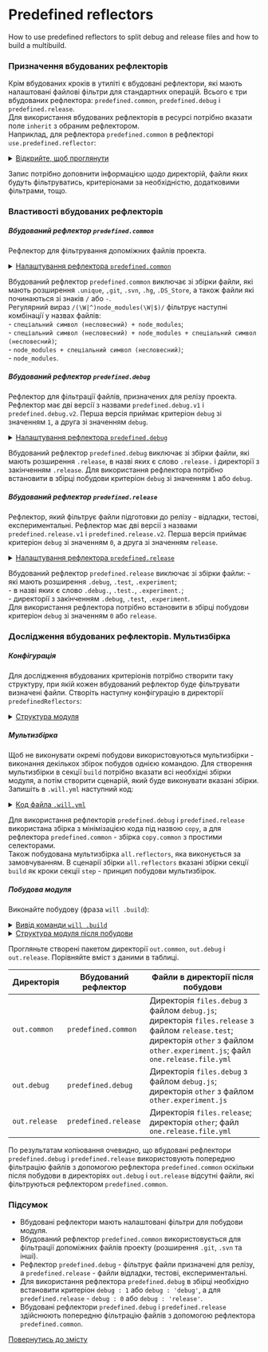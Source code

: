 # Predefined reflectors 

How to use predefined reflectors to split debug and release files and how to build a multibuild.

### Призначення вбудованих рефлекторів
Крім вбудованих кроків в утиліті є вбудовані рефлектори, які мають налаштовані файлові фільтри для стандартних операцій. Всього є три вбудованих рефлектора: `predefined.common`, `predefined.debug` i `predefined.release`.  
Для використання вбудованих рефлекторів в ресурсі потрібно вказати поле `inherit` з обраним рефлектором.  
Наприклад, для рефлектора `predefined.common` в рефлекторі `use.predefined.reflector`:  

<details>
  <summary><u>Відкрийте, щоб проглянути</u></summary>

```yaml
reflector :

    use.predefined.reflector :
        inherit : predefined.common

```

</details>

Запис потрібно доповнити інформацією щодо директорій, файли яких будуть фільтруватись, критеріонами за необхідністю, додатковими фільтрами, тощо.  

### Властивості вбудованих рефлекторів
##### Вбудований рефлектор `predefined.common`  
Рефлектор для фільтрування допоміжних файлів проекта.   

<details>
  <summary><u>Налаштування рефлектора <code>predefined.common</code></u></summary>

```yaml
    src :
      maskAll :
        excludeAny :
          - !!js/regex '/(\W|^)node_modules(\W|$)/'
          - !!js/regex '/\.unique$/'
          - !!js/regex '/\.git$/'
          - !!js/regex '/\.svn$/'
          - !!js/regex '/\.hg$/'
          - !!js/regex '/\.DS_Store$/'
          - !!js/regex '/(^|\/)-/'

```

</details>


Вбудований рефлектор `predefined.common` виключає зі збірки файли, які мають розширення `.unique`, `,git`, `.svn`, `.hg`, `.DS_Store`, а також файли які починаються зі знаків `/` або `-`.  
Регулярний вираз `/(\W|^)node_modules(\W|$)/` фільтрує наступні комбінації у назвах файлів:   
\- `спеціальний символ (несловесний) + node_modules`;  
\- `спеціальний символ (несловесний) + node_modules + спеціальний символ (несловесний)`;  
\- `node_modules + спеціальний символ (несловесний)`;  
\- `node_modules`.    

##### Вбудований рефлектор `predefined.debug`
Рефлектор для фільтрації файлів, призначених для релізу проекта. Рефлектор має дві версії з назвами `predefined.debug.v1` i `predefined.debug.v2`. Перша версія приймає критеріон `debug` зі значенням `1`, a друга зі значенням `debug`.  

<details>
  <summary><u>Налаштування рефлектора <code>predefined.debug</code></u></summary>

```yaml
     src :
       maskAll :
         excludeAny :
           - !!js/regex '/\.release($|\.|\/)/i'
     criterion :
       debug : 1

```

</details>

Вбудований рефлектор `predefined.debug` виключає зі збірки файли, які мають розширення `.release`, в назві яких є слово `.release.` і директорії з закінченням `.release`. Для використання рефлектора потрібно встановити в збірці побудови критеріон `debug` зі значенням `1` або `debug`.  

##### Вбудований рефлектор `predefined.release`  
Рефлектор, який фільтрує файли підготовки до релізу - відладки, тестові, експериментальні. Рефлектор має дві версії з назвами `predefined.release.v1` i `predefined.release.v2`. Перша версія приймає критеріон `debug` зі значенням `0`, a друга зі значенням `release`.  

<details>
  <summary><u>Налаштування рефлектора <code>predefined.release</code></u></summary>

```yaml
     src :
       maskAll :
         excludeAny :
           - !!js/regex '/\.debug($|\.|\/)/i'
           - !!js/regex '/\.test($|\.|\/)/i'
           - !!js/regex '/\.experiment($|\.|\/)/i'
     criterion :
       debug : 0

```

</details>


Вбудований рефлектор `predefined.release` виключає зі збірки файли:
\- які мають розширення `.debug`, `.test`, `.experiment`;  
\- в назві яких є слово `.debug.`, `.test.`, `.experiment.`;  
\- директорії з закінченням `.debug`, `.test`, `.experiment`.   
Для використання рефлектора потрібно встановити в збірці побудови критеріон `debug` зі значенням `0` або `release`.  

### Дослідження вбудованих рефлекторів. Мультизбірка
##### Конфігурація
Для дослідження вбудованих критеріонів потрібно створити таку структуру, при якій кожен вбудований рефлектор буде фільтрувати визначені файли. Створіть наступну конфігурацію в директорії `predefinedReflectors`:  

<details>
  <summary><u>Структура модуля</u></summary>

```
predefinedReflectors
        ├── proto
        │     ├── files.debug
        │     │     ├── debug.DS_Store
        │     │     └── debug.js
        │     ├── files.release
        │     │     └── release.test
        │     ├── node_modules              #  directory    
        │     ├── other
        │     │     └── other.experiment
        │     ├── -files.yml
        │     └── one.release.file.yml
        │
        └── .will.yml       

```

</details>

##### Мультизбірка  
Щоб не виконувати окремі побудови використовуються мультизбірки - виконання декількох збірок побудов однією командою. Для створення мультизбірки в секції `build` потрібно вказати всі необхідні збірки модуля, а потім створити сценарій, який буде виконувати вказані збірки.   
Запишіть в `.will.yml` наступний код:  

<details>
  <summary><u>Код файла <code>.will.yml</code></u></summary>

```yaml
about :

  name : predefinedReflectors
  description : "To use predefined reflectors"
  version : 0.0.1

path :

  out.debug :
    path : out.debug
    criterion :
      debug : 1

  out.release :
    path : out.release
    criterion :
      debug : 0

reflector :

  reflect.project:
    inherit: predefined.*
    src:
      filePath:
        proto : 1
    dst:
      filePath: path::out.*=1
    criterion :
      debug : [ 0,1 ]

  reflect.copy.common:
    inherit: predefined.common
    src:
      filePath:
        proto : 1
    dst:
      filePath: out.common

step :

  reflect.project :
    inherit : predefined.reflect
    reflector : reflect.project*=1
    criterion :
      debug : [ 0,1 ]

  reflect.copy.common :
    inherit : predefined.reflect
    reflector : reflect.copy.common

build :

  copy :
    criterion :
      debug : [ 0,1 ]
    steps :
      - reflect.project*=1

  copy.common :
    steps :
      - reflect.copy.common

  all.reflectors :
    criterion :
      default : 1
    steps :
      - build::copy.
      - build::copy.debug
      - build::copy.common

```

</details>

Для використання рефлекторів `predefined.debug` i `predefined.release` використана збірка з мінімізацією кода під назвою `copy`, а для рефлектора `predefined.common` - збірка `copy.common` з простими селекторами.    
Також побудована мультизбірка `all.reflectors`, яка виконується за замовчуванням. В сценарії збірки `all.reflectors` вказані збірки секції `build` як кроки секції `step` - принцип побудови мультизбірок. 

##### Побудова модуля
Виконайте побудову (фраза `will .build`):

<details>
  <summary><u>Вивід команди <code>will .build</code></u></summary>

```
[user@user ~]$ will .build
...
  Building module::predefinedReflectors / build::all.reflectors
   + reflect.project. reflected 4 files /path_to_file/ : out.release <- proto in 1.548s
   + reflect.project.debug reflected 5 files /path_to_file/ : out.debug <- proto in 1.219s
   + reflect.copy.common reflected 8 files /path_to_file/ : out.common <- proto in 0.918s
  Built module::predefinedReflectors / build::all.reflectors in 3.967s

```

</details>
<details>
  <summary><u>Структура модуля після побудови</u></summary>

```
predefinedReflectors
        ├── out.common
        │     ├── ... (look at the table)
        ├── out.debug
        │     ├── ... (look at the table)
        ├── out.release
        │     ├── ... (look at the table)
        ├── proto
        │     ├── ... (start configuration)
        │
        └── .will.yml       

```

</details>

Прогляньте створені пакетом директорії `out.common`, `out.debug` i `out.release`. Порівняйте вміст з даними в таблиці.

| Директорія    | Вбудований рефлектор | Файли в директорії після побудови |
|---------------|----------------------|-----------------------------------|
| `out.common`  | `predefined.common`  | Директорія `files.debug` з файлом `debug.js`; директорія `files.release` з файлом `release.test`; директорія `other` з файлом `other.experiment.js`; файл `one.release.file.yml` |
| `out.debug`   | `predefined.debug`   | Директорія `files.debug` з файлом `debug.js`; директорія `other` з файлом `other.experiment.js`        |
| `out.release` | `predefined.release` | Директорія `files.release`; директорія `other`; файл `one.release.file.yml` |

По результатам копіювання очевидно, що вбудовані рефлектори `predefined.debug` i `predefined.release` використовують попередню фільтрацію файлів з допомогою рефлектора `predefined.common` оскільки після побудови в директоріях  `out.debug` і `out.release` відсутні файли, які фільтруються рефлектором `predefined.common`.

### Підсумок  
- Вбудовані рефлектори мають налаштовані фільтри для побудови модуля.
- Вбудований рефлектор `predefined.common` використовується для фільтрації допоміжних файлів проекту (розширення `.git`, `.svn` та інші).  
- Рефлектор `predefined.debug` - фільтрує файли призначені для релізу, а `predefined.release` - файли відладки, тестові, експериментальні.
- Для використання рефлектора `predefined.debug` в збірці необхідно встановити критеріон `debug : 1` або `debug : 'debug'`, а для `predefined.release` - `debug : 0` або `debug : 'release'`.
- Вбудовані рефлектори `predefined.debug` i `predefined.release` здійснюють попередню фільтрацію файлів з допомогою рефлектора `predefined.common`.

[Повернутись до змісту](../README.md#tutorials)
